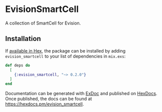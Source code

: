 # EvisionSmartCell

A collection of SmartCell for Evision.

## Installation

If [available in Hex](https://hex.pm/docs/publish), the package can be installed
by adding `evision_smartcell` to your list of dependencies in `mix.exs`:

```elixir
def deps do
  [
    {:evision_smartcell, "~> 0.2.0"}
  ]
end
```

Documentation can be generated with [ExDoc](https://github.com/elixir-lang/ex_doc)
and published on [HexDocs](https://hexdocs.pm). Once published, the docs can
be found at <https://hexdocs.pm/evision_smartcell>.

